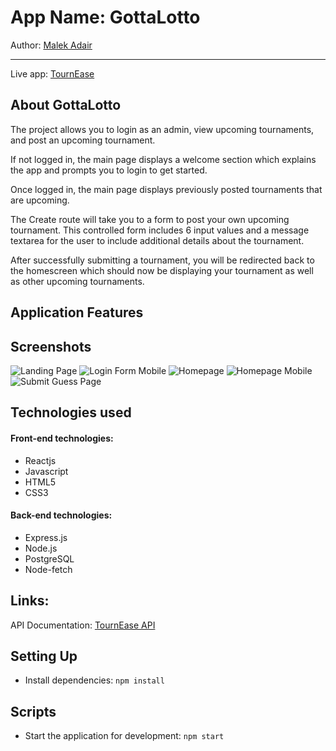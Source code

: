 # App Name: GottaLotto

Author: [Malek Adair](https://github.com/malekadair)

---

Live app: [TournEase](https://tournease-client.malekadair.now.sh/)

## About GottaLotto

The project allows you to login as an admin, view upcoming tournaments, and post an upcoming tournament.

If not logged in, the main page displays a welcome section which explains the app and prompts you to login to get started.

Once logged in, the main page displays previously posted tournaments that are upcoming.

The Create route will take you to a form to post your own upcoming tournament. This controlled form includes 6 input values and a message textarea for the user to include additional details about the tournament.

After successfully submitting a tournament, you will be redirected back to the homescreen which should now be displaying your tournament as well as other upcoming tournaments.

## Application Features

## Screenshots

![Landing Page](./screenshots/tournease-welcome.png)
![Login Form Mobile](./screenshots/tournease-login-mobile.png)
![Homepage](./screenshots/tournease-home.png)
![Homepage Mobile](./screenshots/tournease-home-mobile.png)
![Submit Guess Page](./screenshots/tournease-create-mobile.png)

## Technologies used

#### Front-end technologies:

- Reactjs
- Javascript
- HTML5
- CSS3

#### Back-end technologies:

- Express.js
- Node.js
- PostgreSQL
- Node-fetch

## Links:

API Documentation: [TournEase API](https://github.com/malekadair/tournease-server)

## Setting Up

- Install dependencies: `npm install`

## Scripts

- Start the application for development: `npm start`
